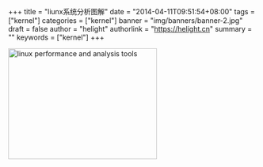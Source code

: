 +++
title = "liunx系统分析图解"
date = "2014-04-11T09:51:54+08:00"
tags = ["kernel"]
categories = ["kernel"]
banner = "img/banners/banner-2.jpg"
draft = false
author = "helight"
authorlink = "https://helight.cn"
summary = ""
keywords = ["kernel"]
+++

<a href="/zb_users/upload/2014/04/linux-performance-and-analysis-tools.png"><img class="size-medium wp-image-784 alignleft" alt="linux performance and analysis tools" src="/zb_users/upload/2014/04/linux-performance-and-analysis-tools-300x224.png" width="300" height="224" /></a>